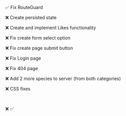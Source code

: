 :white_check_mark: Fix RouteGuard

:x: Create persisted state

:x: Create and implement Likes functionality

:x: Fix create form select option

:x: Fix create page submit button

:x: Fix Login page

:x: Fix 404 page

:x: Add 2 more species to server (from both categories)

:x: CSS fixes

<br>

:x:
:white_check_mark:
